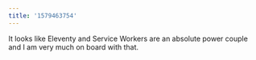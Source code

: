 ```yaml
---
title: '1579463754'
---
```

It looks like Eleventy and Service Workers are an absolute power couple and I am very much on board with that. 